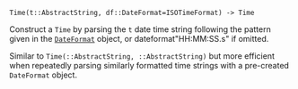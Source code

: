```
Time(t::AbstractString, df::DateFormat=ISOTimeFormat) -> Time
```

Construct a `Time` by parsing the `t` date time string following the pattern given in the [`DateFormat`](@ref) object, or dateformat"HH:MM:SS.s" if omitted.

Similar to `Time(::AbstractString, ::AbstractString)` but more efficient when repeatedly parsing similarly formatted time strings with a pre-created `DateFormat` object.
